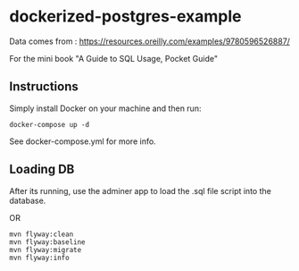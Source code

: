 # dockerized-postgres-example

Data comes from : https://resources.oreilly.com/examples/9780596526887/

For the mini book "A Guide to SQL Usage, Pocket Guide"  

## Instructions

Simply install Docker on your machine and then run:

    docker-compose up -d


See docker-compose.yml for more info.


## Loading DB

After its running, use the adminer app to load the .sql file script into the database.

OR

    mvn flyway:clean
    mvn flyway:baseline
    mvn flyway:migrate
    mvn flyway:info
